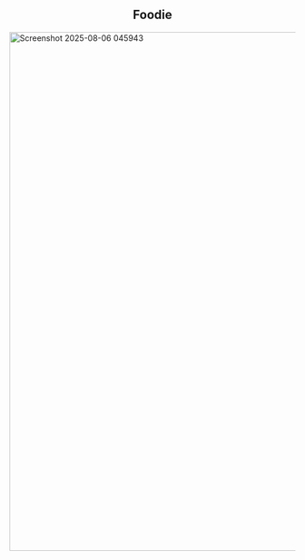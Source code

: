 <h2 align="center">Foodie</h2>
<img width="1880" height="913" alt="Screenshot 2025-08-06 045943" src="https://github.com/user-attachments/assets/f5dba661-51cb-46fb-9cdc-ab8bc668482f" />
